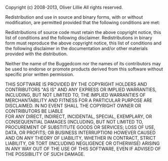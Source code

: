 Copyright (c) 2008-2013, Oliver Lillie
All rights reserved.

Redistribution and use in source and binary forms, with or without
modification, are permitted provided that the following conditions are met:  

Redistributions of source code must retain the above copyright notice, this
list of conditions and the following disclaimer. Redistributions in binary  
form must reproduce the above copyright notice, this list of conditions and 
the following disclaimer in the documentation and/or other materials provided
with the distribution.

Neither the name of the Buggedcom nor the names of its contributors may be 
used to endorse or promote products derived from this software without   
specific prior written permission.          

THIS SOFTWARE IS PROVIDED BY THE COPYRIGHT HOLDERS AND CONTRIBUTORS "AS IS" 
AND ANY EXPRESS OR IMPLIED WARRANTIES, INCLUDING, BUT NOT LIMITED TO, THE 
IMPLIED WARRANTIES OF MERCHANTABILITY AND FITNESS FOR A PARTICULAR PURPOSE ARE
DISCLAIMED. IN NO EVENT SHALL THE COPYRIGHT OWNER OR CONTRIBUTORS BE LIABLE  
FOR ANY DIRECT, INDIRECT, INCIDENTAL, SPECIAL, EXEMPLARY, OR CONSEQUENTIAL 
DAMAGES (INCLUDING, BUT NOT LIMITED TO, PROCUREMENT OF SUBSTITUTE GOODS OR 
SERVICES; LOSS OF USE, DATA, OR PROFITS; OR BUSINESS INTERRUPTION) HOWEVER 
CAUSED AND ON ANY THEORY OF LIABILITY, WHETHER IN CONTRACT, STRICT LIABILITY, 
OR TORT (INCLUDING NEGLIGENCE OR OTHERWISE) ARISING IN ANY WAY OUT OF THE 
USE OF THIS SOFTWARE, EVEN IF ADVISED OF THE POSSIBILITY OF SUCH DAMAGE.  
